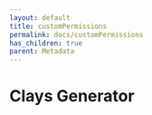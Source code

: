 ```yaml
---
layout: default
title: customPermissions
permalink: docs/customPermissions
has_children: true
parent: Metadata
---
```



# Clays Generator

